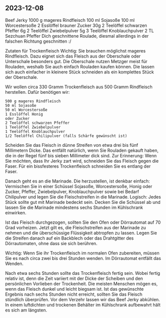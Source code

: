  ## 2023-12-08
 Beef Jerky
    1000 g mageres Rindfleisch
    100 ml Sojasoße
    100 ml Worcestersoße
    2 Esslöffel brauner  Zucker 30g
    2 Teelöffel schwarzen Pfeffer 6g
    2 Teelöffel Zwiebelpulver 5g
    3 Teelöffel Knoblauchpulver
    2 TL Sezchuan Pfeffer
 Dich geschnittene Roulade, diesmal allerdings in der falschen Richtung geschnitten :/ 
 
 
 
 Zutaten für Trockenfleisch
 Wichtig: Sie brauchen möglichst mageres Rindfleisch. Dazu eignet sich das Fleisch aus der Oberschale oder Unterschale besonders gut. Die Oberschale nutzen Metzger meist für Rouladen, weshalb Sie auch einfach Rouladen kaufen können. Die lassen sich auch einfacher in kleinere Stück schneiden als ein komplettes Stück der Oberschale.
 
Wir wollen circa 330 Gramm Trockenfleisch aus 500 Gramm Rindfleisch herstellen. Dafür benötigen wir: 

    500 g mageres Rindfleisch
    50 ml Sojasoße
    50 ml Worcestersoße
    1 Esslöffel Honig
    oder Zucker
    2 Teelöffel schwarzen Pfeffer
    1 Teelöffel Zwiebelpulver
    1 Teelöffel Knoblauchpulver
    1/2 Teelöffel Chilipulver (falls Schärfe gewünscht ist)

Scheiden Sie das Fleisch in dünne Streifen von etwa drei bis fünf Millimetern Dicke. Das entfällt natürlich, wenn Sie Rouladen gekauft haben, die in der Regel fünf bis sieben Millimeter dick sind. Zur Erinnerung: Wenn Sie möchten, dass Ihr Jerky zart wird, schneiden Sie das Fleisch gegen die Faser. Für ein bissfesteres Trockenfleisch schneiden Sie es entlang der Faser.

Danach geht es an die Marinade. Die herzustellen, ist denkbar einfach: Vermischen Sie in einer Schüssel Sojasoße, Worcestersoße, Honig oder Zucker, Pfeffer, Zwiebelpulver, Knoblauchpulver sowie bei Bedarf Chilipulver und legen Sie die Fleischstreifen in die Marinade. Logisch: Jedes Stück sollte gut mit Marinade bedeckt sein. Decken Sie die Schüssel ab und lassen Sie die Marinade mindestens sechs Stunden im Kühlschrank einwirken.

Ist das Fleisch durchgezogen, sollten Sie den Ofen oder Dörrautomat auf 70 Grad vorheizen. Jetzt gilt es, die Fleischstreifen aus der Marinade zu nehmen und die überschüssige Flüssigkeit abtropfen zu lassen. Legen Sie die Streifen danach auf ein Backblech oder das Drahtgitter des Dörrautomaten, ohne dass sie sich berühren.

Wichtig: Wenn Sie ihr Trockenfleisch im normalen Ofen zubereiten, müssen Sie es nach circa zwei bis drei Stunden wenden. Im Dörrautomat entfällt das Wenden. 

Nach etwa sechs Stunden sollte das Trockenfleisch fertig sein. Wobei fertig relativ ist, denn die Zeit variiert mit der Dicke der Scheiben und den persönlichen Vorlieben der Trockenheit. Die meisten Menschen mögen es, wenn das Fleisch dunkel und leicht biegsam ist. Ist das gewünschte Ergebnis nach sechs Stunden nicht erreicht, sollten Sie das Fleisch stündlich überprüfen. Vor dem Verzehr lassen wir das Beef Jerky abkühlen. In einem luftdichten und trockenen Behälter im Kühlschrank aufbewahrt hält es sich am längsten. 
